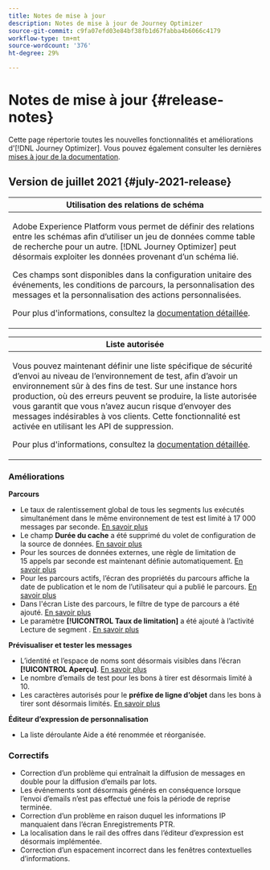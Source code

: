 ```yaml
---
title: Notes de mise à jour
description: Notes de mise à jour de Journey Optimizer
source-git-commit: c9fa07efd03e84bf38fb1d67fabba4b6066c4179
workflow-type: tm+mt
source-wordcount: '376'
ht-degree: 29%

---
```



# Notes de mise à jour {#release-notes}

Cette page répertorie toutes les nouvelles fonctionnalités et améliorations d&#39;[!DNL Journey Optimizer]. Vous pouvez également consulter les dernières [mises à jour de la documentation](documentation-updates.md).

## Version de juillet 2021 {#july-2021-release}

<table>
<thead>
<tr>
<th><strong>Utilisation des relations de schéma</strong><br/></th>
</tr>
</thead>
<tbody>
<tr>
<td>
<p>Adobe Experience Platform vous permet de définir des relations entre les schémas afin d’utiliser un jeu de données comme table de recherche pour un autre. [!DNL Journey Optimizer] peut désormais exploiter les données provenant d’un schéma lié.</p>
<p>Ces champs sont disponibles dans la configuration unitaire des événements, les conditions de parcours, la personnalisation des messages et la personnalisation des actions personnalisées.</p>
<p>Pour plus d'informations, consultez la <a href="event/experience-event-schema.md#leverage_schema_relationships">documentation détaillée</a>.</p>
</td>
</tr>
</tbody>
</table>

<table>
<thead>
<tr>
<th><strong>Liste autorisée</strong><br/></th>
</tr>
</thead>
<tbody>
<tr>
<td>
<p>Vous pouvez maintenant définir une liste spécifique de sécurité d’envoi au niveau de l’environnement de test, afin d’avoir un environnement sûr à des fins de test. Sur une instance hors production, où des erreurs peuvent se produire, la liste autorisée vous garantit que vous n’avez aucun risque d’envoyer des messages indésirables à vos clients. Cette fonctionnalité est activée en utilisant les API de suppression.</p>
<p>Pour plus d'informations, consultez la <a href="allow-list.md">documentation détaillée</a>.</p>
</td>
</tr>
</tbody>
</table>

### Améliorations

**Parcours**

* Le taux de ralentissement global de tous les segments lus exécutés simultanément dans le même environnement de test est limité à 17 000 messages par seconde. [En savoir plus](building-journeys/read-segment.md#configuring-segment-trigger-activity)
* Le champ **Durée du cache** a été supprimé du volet de configuration de la source de données. [En savoir plus](datasource/about-data-sources.md)
* Pour les sources de données externes, une règle de limitation de 15 appels par seconde est maintenant définie automatiquement. [En savoir plus](configuration/external-systems.md#capping)
* Pour les parcours actifs, l’écran des propriétés du parcours affiche la date de publication et le nom de l’utilisateur qui a publié le parcours. [En savoir plus](building-journeys/journey-gs.md#change-properties)
* Dans l&#39;écran Liste des parcours, le filtre de type de parcours a été ajouté. [En savoir plus](user-interface.md#section_lgm_hpz_pgb)
* Le paramètre **[!UICONTROL Taux de limitation]** a été ajouté à l’activité Lecture de segment . [En savoir plus](building-journeys/read-segment.md#configuring-segment-trigger-activity)

**Prévisualiser et tester les messages**
* L’identité et l’espace de noms sont désormais visibles dans l’écran **[!UICONTROL Aperçu]**. [En savoir plus](preview.md#preview-your-messages)
* Le nombre d’emails de test pour les bons à tirer est désormais limité à 10.
* Les caractères autorisés pour le **préfixe de ligne d’objet** dans les bons à tirer sont désormais limités. [En savoir plus](preview.md#send-proofs)

**Éditeur d’expression de personnalisation**
* La liste déroulante Aide a été renommée et réorganisée.

### Correctifs

* Correction d’un problème qui entraînait la diffusion de messages en double pour la diffusion d’emails par lots.
* Les événements sont désormais générés en conséquence lorsque l’envoi d’emails n’est pas effectué une fois la période de reprise terminée.
* Correction d’un problème en raison duquel les informations IP manquaient dans l’écran Enregistrements PTR.
* La localisation dans le rail des offres dans l’éditeur d’expression est désormais implémentée.
* Correction d’un espacement incorrect dans les fenêtres contextuelles d’informations.
